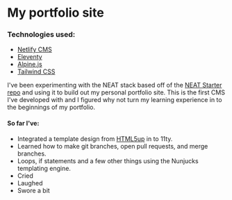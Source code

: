 # My portfolio site

### Technologies used:

- [Netlify CMS](https://www.netlifycms.org/)
- [Eleventy](https://www.11ty.dev/)
- [Alpine.js](https://github.com/alpinejs/alpine)
- [Tailwind CSS](https://tailwindcss.com/)

I've been experimenting with the NEAT stack based off of the [NEAT Starter repo](https://github.com/surjithctly/neat-starter) and using it to build out my personal portfolio site. This is the first CMS I've developed with and I figured why not turn my learning experience in to the beginnings of my portfolio.

#### So far I've:
* Integrated a template design from [HTML5up](https://html5up.net/) in to 11ty.
* Learned how to make git branches, open pull requests, and merge branches.
* Loops, if statements and a few other things using the Nunjucks templating engine.
* Cried
* Laughed
* Swore a bit